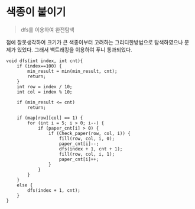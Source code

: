 # 색종이 붙이기
> dfs를 이용하여 완전탐색

첨에 잘못생각하여 크기가 큰 색종이부터 고려하는 그리디한방법으로 
탐색하였으나 문제가 있었다. 그래서 백트래킹을 이용하여 푸니 통과되었다.
~~~
void dfs(int index, int cnt){
	if (index==100) {
		min_result = min(min_result, cnt);
		return;
	}
	int row = index / 10;
	int col = index % 10;
	
	if (min_result <= cnt)
		return;

	if (map[row][col] == 1) {
		for (int i = 5; i > 0; i--) {
			if (paper_cnt[i] > 0) {
				if (Check_paper(row, col, i)) {
					fill(row, col, i, 0);
					paper_cnt[i]--;
					dfs(index + 1, cnt + 1);
					fill(row, col, i, 1);
					paper_cnt[i]++;
				}
			}
		}
	}
	else {
		dfs(index + 1, cnt);
	}
}
~~~

